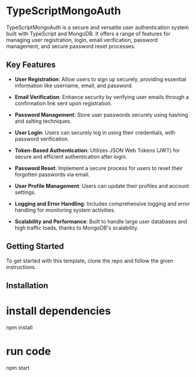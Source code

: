 # TypeScriptMongoAuth

TypeScriptMongoAuth is a secure and versatile user authentication system built with TypeScript and MongoDB. It offers a range of features for managing user registration, login, email verification, password management, and secure password reset processes.

## Key Features

- **User Registration**: Allow users to sign up securely, providing essential information like username, email, and password.

- **Email Verification**: Enhance security by verifying user emails through a confirmation link sent upon registration.

- **Password Management**: Store user passwords securely using hashing and salting techniques.

- **User Login**: Users can securely log in using their credentials, with password verification.

- **Token-Based Authentication**: Utilizes JSON Web Tokens (JWT) for secure and efficient authentication after login.

- **Password Reset**: Implement a secure process for users to reset their forgotten passwords via email.

- **User Profile Management**: Users can update their profiles and account settings.

- **Logging and Error Handling**: Includes comprehensive logging and error handling for monitoring system activities.

- **Scalability and Performance**: Built to handle large user databases and high traffic loads, thanks to MongoDB's scalability.

## Getting Started

To get started with this template, clone the repo and follow the given instructions.

## Installation

# install dependencies

npm install

# run code

npm start
